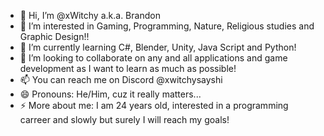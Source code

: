 - 👋 Hi, I’m @xWitchy a.k.a. Brandon
- 👀 I’m interested in Gaming, Programming, Nature, Religious studies and Graphic Design!!
- 🌱 I’m currently learning C#, Blender, Unity, Java Script and Python!
- 💞️ I’m looking to collaborate on any and all applications and game development as I want to learn as much as possible!
- 📫 You can reach me on Discord @xwitchysayshi
- 😄 Pronouns: He/Him, cuz it really matters...
- ⚡ More about me: I am 24 years old, interested in a programming carreer and slowly but surely I will reach my goals!

<!---
xWitchy/xWitchy is a ✨ special ✨ repository because its `README.md` (this file) appears on your GitHub profile.
You can click the Preview link to take a look at your changes.
--->

